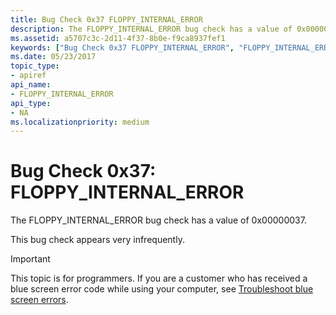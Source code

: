 ```yaml
---
title: Bug Check 0x37 FLOPPY_INTERNAL_ERROR
description: The FLOPPY_INTERNAL_ERROR bug check has a value of 0x00000037.This bug check appears very infrequently.
ms.assetid: a5707c3c-2d11-4f37-8b0e-f9ca8937fef1
keywords: ["Bug Check 0x37 FLOPPY_INTERNAL_ERROR", "FLOPPY_INTERNAL_ERROR"]
ms.date: 05/23/2017
topic_type:
- apiref
api_name:
- FLOPPY_INTERNAL_ERROR
api_type:
- NA
ms.localizationpriority: medium
---
```


# Bug Check 0x37: FLOPPY\_INTERNAL\_ERROR


The FLOPPY\_INTERNAL\_ERROR bug check has a value of 0x00000037.

This bug check appears very infrequently.

> [!IMPORTANT]
> This topic is for programmers. If you are a customer who has received a blue screen error code while using your computer, see [Troubleshoot blue screen errors](https://www.windows.com/stopcode).


 

 




